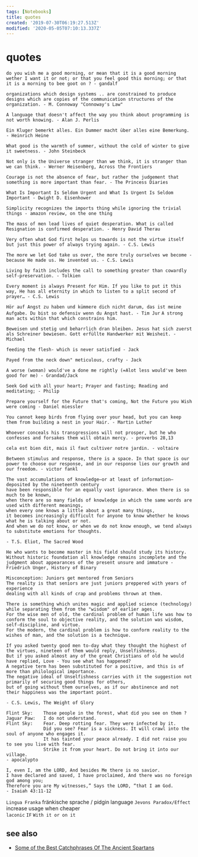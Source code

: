 ```yaml
---
tags: [Notebooks]
title: quotes
created: '2019-07-30T06:19:27.513Z'
modified: '2020-05-05T07:10:13.337Z'
---
```


# quotes

`do you wish me a good morning, or mean that it is a good morning wether I want it or not; or that you feel good this morning; or that it is a morning to bee goot on ? - gandalf`

`organizations which design systems .. are constrained to produce designs which are copies of the communication structures of the organization. - M. Connoway "Connoway's Law"`

`A language that doesn't affect the way you think about programming is not worth knowing. - Alan J. Perlis`

`Ein Kluger bemerkt alles. Ein Dummer macht über alles eine Bemerkung. - Heinrich Heine`

`What good is the warmth of summer, without the cold of winter to give it sweetness. - John Steinbeck`

`Not only is the Universe stranger than we think, it is stranger than we can think. - Werner Heisenberg, Across the Frontiers `

`Courage is not the absence of fear, but rather the judgement that something is more important than fear. - The Princess Diaries`

`What Is Important Is Seldom Urgent and What Is Urgent Is Seldom Important - Dwight D. Eisenhower`

`Simplicity recognizes the imports thing while ignoring the trivial things - amazon review, on the one thing`

`The mass of men lead lives of quiet desperation. What is called Resignation is confirmed desperation. - Henry David Therau`

`Very often what God first helps us towards is not the virtue itself but just this power of always trying again. - C.S. Lewis`

`The more we let God take us over, the more truly ourselves we become - because He made us. He invented us. - C.S. Lewis`

`Living by faith includes the call to something greater than cowardly self-preservation. - Tolkien`

`Every moment is always Present for Him. If you like to put it this way, He has all eternity in which to listen to a split second of prayer… - C.S. Lewis`

`Hör auf Angst zu haben und kümmere dich nicht darum, das ist meine Aufgabe. Du bist so defensiv wenn du Angst hast. - Tim Jur`
`A strong man acts within that which constrains him.`

`Beweisen und stetig und beharrlich dran bleiben. Jesus hat sich zuerst als Schreiner bewiesen. Gott erfüllte Handwerker mit Weisheit. - Michael`

`feeding the flesh- which is never satisfied - Jack`

`Payed from the neck down" meticulous, crafty - Jack`

`A worse (woman) would've a done me rightly (=Alot less would've been good for me) - Grandad/Jack`

`Seek God with all your heart; Prayer and fasting; Reading and meditating; - Philip`

`Prepare yourself for the Future that's coming, Not the Future you Wish were coming - Daniel miessler`
 
`You cannot keep birds from flying over your head, but you can keep them from building a nest in your Hair. - Martin Luther`

`Whoever conceals his transgressions will not prosper, but he who confesses and forsakes them will obtain mercy. - proverbs 28,13`

`cela est bien dit, mais il faut cultiver notre jardin. - voltaire`

`Between stimulus and response, there is a space. In that space is our power to choose our response, and in our response lies our growth and our freedom. - victor fankl`
```
The vast accumulations of knowledge—or at least of information—deposited by the nineteenth century 
have been responsible for an equally vast ignorance. When there is so much to be known,
when there are so many fields of knowledge in which the same words are used with different meanings,
when every one knows a little about a great many things, 
it becomes increasingly difficult for anyone to know whether he knows what he is talking about or not. 
And when we do not know, or when we do not know enough, we tend always to substitute emotions for thoughts.

- T.S. Eliot, The Sacred Wood
```

`He who wants to become master in his field should study its history. Without historic foundation all knowledge remains incomplete and the judgment about appearances of the present unsure and immature -  Friedrich Unger, History of Binary`

```
Misconception: Juniors get mentored from Seniors
The reality is that seniors are just juniors preppered with years of experience
dealing with all kinds of crap and problems thrown at them.
```

```
There is something which unites magic and applied science (technology) while separating them from the "wisdom" of earlier ages.
For the wise men of old, the cardinal problem of human life was how to conform the soul to objective reality, and the solution was wisdom, self-discipline, and virtue.
For the modern, the cardinal problem is how to conform reality to the wishes of man, and the solution is a technique.
```

```
If you asked twenty good men to-day what they thought the highest of the virtues, nineteen of them would reply, Unselfishness.
But if you asked almost any of the great Christians of old he would have replied, Love - You see what has happened?
A negative term has been substituted for a positive, and this is of more than philological importance. 
The negative ideal of Unselfishness carries with it the suggestion not primarily of securing good things for others, 
but of going without them ourselves, as if our abstinence and not their happiness was the important point.

- C.S. Lewis, The Weight of Glory
```

```
Flint Sky:    Those people in the forest, what did you see on them ?
Jaguar Paw:   I do not understand.
Flint Sky:    Fear. Deep rotting fear. They were infected by it.
              Did you see? Fear is a sickness. It will crawl into the soul of anyone who engages it. 
              It has tainted your peace already. I did not raise you to see you live with fear. 
              Strike it from your heart. Do not bring it into our village.
- apocalypto
```

```
I, even I, am the LORD, And besides Me there is no savior. 
I have declared and saved, I have proclaimed, And there was no foreign god among you; 
Therefore you are My witnesses,” Says the LORD, “that I am God.
- Isaiah 43:11-12
```

`Lingua Franka`          fränkische sprache / pidgin language
`Jevons Paradox/Effect`  increase usage when cheaper         
`laconic`                `IF` `With it or on it`

## see also
- [Some of the Best Catchphrases Of The Ancient Spartans](https://www.warhistoryonline.com/instant-articles/best-spartan-laconic-phrases-boldest-wittiest-lines-ever-recorded.html)
